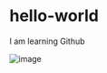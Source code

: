 # hello-world

I am learning Github

![image](https://user-images.githubusercontent.com/69354392/130160118-4e00b540-43e7-4fca-9234-db281f0bbe9e.png)

